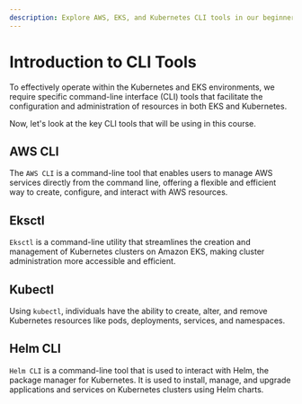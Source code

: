 ```yaml
---
description: Explore AWS, EKS, and Kubernetes CLI tools in our beginner's guide. Learn how to use command-line interfaces for Amazon Web Services, Amazon EKS, and Kubernetes.
---
```


# Introduction to CLI Tools

To effectively operate within the Kubernetes and EKS environments, we require specific command-line interface (CLI) tools that facilitate the configuration and administration of resources in both EKS and Kubernetes. 

Now, let's look at the key CLI tools that will be using in this course.


## AWS CLI

The `AWS CLI` is a command-line tool that enables users to manage AWS services directly from the command line, offering a flexible and efficient way to create, configure, and interact with AWS resources.


## Eksctl

`Eksctl` is a command-line utility that streamlines the creation and management of Kubernetes clusters on Amazon EKS, making cluster administration more accessible and efficient.


## Kubectl

Using `kubectl`, individuals have the ability to create, alter, and remove Kubernetes resources like pods, deployments, services, and namespaces.


## Helm CLI

`Helm CLI` is a command-line tool that is used to interact with Helm, the package manager for Kubernetes. It is used to install, manage, and upgrade applications and services on Kubernetes clusters using Helm charts.

